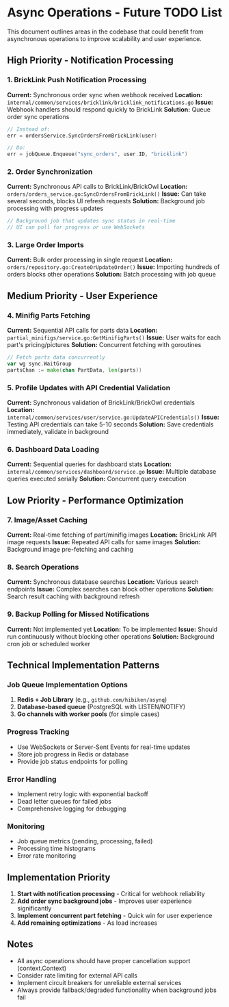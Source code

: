 # Async Operations - Future TODO List

This document outlines areas in the codebase that could benefit from asynchronous operations to improve scalability and user experience.

## High Priority - Notification Processing

### 1. BrickLink Push Notification Processing
**Current:** Synchronous order sync when webhook received
**Location:** `internal/common/services/bricklink/bricklink_notifications.go`
**Issue:** Webhook handlers should respond quickly to BrickLink
**Solution:** Queue order sync operations
```go
// Instead of:
err = ordersService.SyncOrdersFromBrickLink(user)

// Do:
err = jobQueue.Enqueue("sync_orders", user.ID, "bricklink")
```

### 2. Order Synchronization
**Current:** Synchronous API calls to BrickLink/BrickOwl
**Location:** `orders/orders_service.go:SyncOrdersFromBrickLink()`
**Issue:** Can take several seconds, blocks UI refresh requests
**Solution:** Background job processing with progress updates
```go
// Background job that updates sync status in real-time
// UI can poll for progress or use WebSockets
```

### 3. Large Order Imports
**Current:** Bulk order processing in single request
**Location:** `orders/repository.go:CreateOrUpdateOrder()`
**Issue:** Importing hundreds of orders blocks other operations
**Solution:** Batch processing with job queue

## Medium Priority - User Experience

### 4. Minifig Parts Fetching
**Current:** Sequential API calls for parts data
**Location:** `partial_minifigs/service.go:GetMinifigParts()`
**Issue:** User waits for each part's pricing/pictures
**Solution:** Concurrent fetching with goroutines
```go
// Fetch parts data concurrently
var wg sync.WaitGroup
partsChan := make(chan PartData, len(parts))
```

### 5. Profile Updates with API Credential Validation
**Current:** Synchronous validation of BrickLink/BrickOwl credentials
**Location:** `internal/common/services/user/service.go:UpdateAPICredentials()`
**Issue:** Testing API credentials can take 5-10 seconds
**Solution:** Save credentials immediately, validate in background

### 6. Dashboard Data Loading
**Current:** Sequential queries for dashboard stats
**Location:** `internal/common/services/dashboard/service.go`
**Issue:** Multiple database queries executed serially
**Solution:** Concurrent query execution

## Low Priority - Performance Optimization

### 7. Image/Asset Caching
**Current:** Real-time fetching of part/minifig images
**Location:** BrickLink API image requests
**Issue:** Repeated API calls for same images
**Solution:** Background image pre-fetching and caching

### 8. Search Operations
**Current:** Synchronous database searches
**Location:** Various search endpoints
**Issue:** Complex searches can block other operations
**Solution:** Search result caching with background refresh

### 9. Backup Polling for Missed Notifications
**Current:** Not implemented yet
**Location:** To be implemented
**Issue:** Should run continuously without blocking other operations
**Solution:** Background cron job or scheduled worker

## Technical Implementation Patterns

### Job Queue Implementation Options
1. **Redis + Job Library** (e.g., `github.com/hibiken/asynq`)
2. **Database-based queue** (PostgreSQL with LISTEN/NOTIFY)
3. **Go channels with worker pools** (for simple cases)

### Progress Tracking
- Use WebSockets or Server-Sent Events for real-time updates
- Store job progress in Redis or database
- Provide job status endpoints for polling

### Error Handling
- Implement retry logic with exponential backoff
- Dead letter queues for failed jobs
- Comprehensive logging for debugging

### Monitoring
- Job queue metrics (pending, processing, failed)
- Processing time histograms
- Error rate monitoring

## Implementation Priority

1. **Start with notification processing** - Critical for webhook reliability
2. **Add order sync background jobs** - Improves user experience significantly
3. **Implement concurrent part fetching** - Quick win for user experience
4. **Add remaining optimizations** - As load increases

## Notes

- All async operations should have proper cancellation support (context.Context)
- Consider rate limiting for external API calls
- Implement circuit breakers for unreliable external services
- Always provide fallback/degraded functionality when background jobs fail